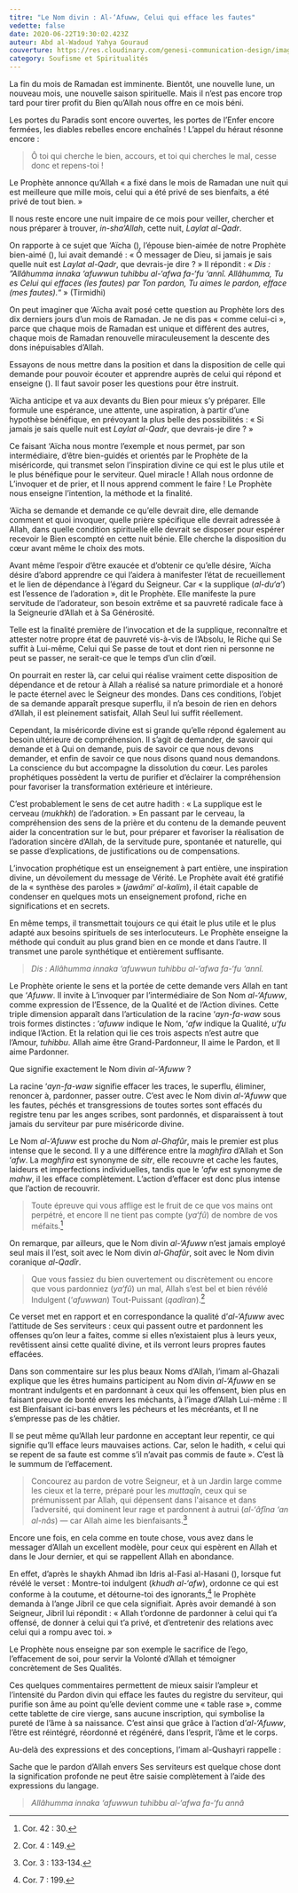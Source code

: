 ```yaml
---
titre: "Le Nom divin : Al-‘Afuww, Celui qui efface les fautes"
vedette: false
date: 2020-06-22T19:30:02.423Z
auteur: Abd al-Wadoud Yahya Gouraud
couverture: https://res.cloudinary.com/genesi-communication-design/image/upload/v1619987905/ihei/Al-Afuw_frwgic.jpg
category: Soufisme et Spiritualités
---
```

La fin du mois de Ramadan est imminente. Bientôt, une nouvelle lune, un nouveau mois, une nouvelle saison spirituelle. Mais il n’est pas encore trop tard pour tirer profit du Bien qu’Allah nous offre en ce mois béni.

Les portes du Paradis sont encore ouvertes, les portes de l’Enfer encore fermées, les diables rebelles encore enchaînés&nbsp;! L’appel du héraut résonne encore&nbsp;:

> Ô toi qui cherche le bien, accours, et toi qui cherches le mal, cesse donc et repens-toi&nbsp;!

Le Prophète annonce qu’Allah «&nbsp;a fixé dans le mois de Ramadan une nuit qui est meilleure que mille mois, celui qui a été privé de ses bienfaits, a été privé de tout bien.&nbsp;»

Il nous reste encore une nuit impaire de ce mois pour veiller, chercher et nous préparer à trouver, *in-sha’Allah*, cette nuit, *Laylat al-Qadr*.

On rapporte à ce sujet que ‘Aïcha (), l’épouse bien-aimée de notre Prophète bien-aimé (), lui avait demandé&nbsp;: «&nbsp;Ô messager de Dieu, si jamais je sais quelle nuit est *Laylat al-Qadr*, que devrais-je dire&nbsp;?&nbsp;» Il répondit&nbsp;: *«&nbsp;Dis&nbsp;: ”Allâhumma innaka ‘afuwwun tuhibbu al-‘afwa fa-‘fu ‘annî. Allâhumma, Tu es Celui qui effaces (les fautes) par Ton pardon, Tu aimes le pardon, efface (mes fautes).*“&nbsp;» (Tirmidhi)

On peut imaginer que ‘Aïcha avait posé cette question au Prophète lors des dix derniers jours d’un mois de Ramadan. Je ne dis pas «&nbsp;comme celui-ci&nbsp;», parce que chaque mois de Ramadan est unique et différent des autres, chaque mois de Ramadan renouvelle miraculeusement la descente des dons inépuisables d’Allah.

Essayons de nous mettre dans la position et dans la disposition de celle qui demande pour pouvoir écouter et apprendre auprès de celui qui répond et enseigne (). Il faut savoir poser les questions pour être instruit.

‘Aïcha anticipe et va aux devants du Bien pour mieux s’y préparer. Elle formule une espérance, une attente, une aspiration, à partir d’une hypothèse bénéfique, en prévoyant la plus belle des possibilités&nbsp;: «&nbsp;Si jamais je sais quelle nuit est *Laylat al-Qadr*, que devrais-je dire&nbsp;?&nbsp;»

Ce faisant ‘Aïcha nous montre l’exemple et nous permet, par son intermédiaire, d’être bien-guidés et orientés par le Prophète de la miséricorde, qui transmet selon l’inspiration divine ce qui est le plus utile et le plus bénéfique pour le serviteur. Quel miracle&nbsp;! Allah nous ordonne de L’invoquer et de prier, et Il nous apprend comment le faire&nbsp;! Le Prophète nous enseigne l’intention, la méthode et la finalité.

‘Aïcha se demande et demande ce qu’elle devrait dire, elle demande comment et quoi invoquer, quelle prière spécifique elle devrait adressée à Allah, dans quelle condition spirituelle elle devrait se disposer pour espérer recevoir le Bien escompté en cette nuit bénie. Elle cherche la disposition du cœur avant même le choix des mots.

Avant même l’espoir d’être exaucée et d’obtenir ce qu’elle désire, ‘Aïcha désire d’abord apprendre ce qui l’aidera à manifester l’état de recueillement et le lien de dépendance à l’égard du Seigneur. Car «&nbsp;la supplique (*al-du‘a’*) est l’essence de l’adoration&nbsp;», dit le Prophète. Elle manifeste la pure servitude de l’adorateur, son besoin extrême et sa pauvreté radicale face à la Seigneurie d’Allah et à Sa Générosité.

Telle est la finalité première de l’invocation et de la supplique, reconnaître et attester notre propre état de pauvreté vis-à-vis de l’Absolu, le Riche qui Se suffit à Lui-même, Celui qui Se passe de tout et dont rien ni personne ne peut se passer, ne serait-ce que le temps d’un clin d’œil.

On pourrait en rester là, car celui qui réalise vraiment cette disposition de dépendance et de retour à Allah a réalisé sa nature primordiale et a honoré le pacte éternel avec le Seigneur des mondes. Dans ces conditions, l’objet de sa demande apparaît presque superflu, il n’a besoin de rien en dehors d’Allah, il est pleinement satisfait, Allah Seul lui suffit réellement.

Cependant, la miséricorde divine est si grande qu’elle répond également au besoin ultérieure de compréhension. Il s’agit de demander, de savoir qui demande et à Qui on demande, puis de savoir ce que nous devons demander, et enfin de savoir ce que nous disons quand nous demandons. La conscience du but accompagne la dissolution du cœur. Les paroles prophétiques possèdent la vertu de purifier et d’éclairer la compréhension pour favoriser la transformation extérieure et intérieure.

C’est probablement le sens de cet autre hadith&nbsp;: «&nbsp;La supplique est le cerveau (*mukhkh*) de l’adoration.&nbsp;» En passant par le cerveau, la compréhension des sens de la prière et du contenu de la demande peuvent aider la concentration sur le but, pour préparer et favoriser la réalisation de l’adoration sincère d’Allah, de la servitude pure, spontanée et naturelle, qui se passe d’explications, de justifications ou de compensations.

L’invocation prophétique est un enseignement à part entière, une inspiration divine, un dévoilement du message de Vérité. Le Prophète avait été gratifié de la «&nbsp;synthèse des paroles&nbsp;» (*jawâmi‘ al-kalim*), il était capable de condenser en quelques mots un enseignement profond, riche en significations et en secrets.

En même temps, il transmettait toujours ce qui était le plus utile et le plus adapté aux besoins spirituels de ses interlocuteurs. Le Prophète enseigne la méthode qui conduit au plus grand bien en ce monde et dans l’autre. Il transmet une parole synthétique et entièrement suffisante.

> *Dis&nbsp;: Allâhumma innaka ‘afuwwun tuhibbu al-‘afwa fa-‘fu ‘annî.*

Le Prophète oriente le sens et la portée de cette demande vers Allah en tant que ‘*Afuww*. Il invite à L’invoquer par l’intermédiaire de Son Nom *al-‘Afuww*, comme expression de l’Essence, de la Qualité et de l’Action divines. Cette triple dimension apparaît dans l’articulation de la racine ‘*ayn-fa-waw* sous trois formes distinctes&nbsp;: ‘*afuww* indique le Nom, ‘*afw* indique la Qualité, *u‘fu* indique l’Action. Et la relation qui lie ces trois aspects n’est autre que l’Amour, *tuhibbu*. Allah aime être Grand-Pardonneur, Il aime le Pardon, et Il aime Pardonner.

Que signifie exactement le Nom divin *al-‘Afuww*&nbsp;?

La racine ‘*ayn-fa-waw* signifie effacer les traces, le superflu, éliminer, renoncer à, pardonner, passer outre. C’est avec le Nom divin *al-‘Afuww* que les fautes, péchés et transgressions de toutes sortes sont effacés du registre tenu par les anges scribes, sont pardonnés, et disparaissent à tout jamais du serviteur par pure miséricorde divine.

Le Nom *al-‘Afuww* est proche du Nom *al-Ghafûr*, mais le premier est plus intense que le second. Il y a une différence entre la *maghfira* d’Allah et Son ‘*afw*. La *maghfira* est synonyme de *sitr*, elle recouvre et cache les fautes, laideurs et imperfections individuelles, tandis que le ‘*afw* est synonyme de *mahw*, il les efface complètement. L’action d’effacer est donc plus intense que l’action de recouvrir.

> Toute épreuve qui vous afflige est le fruit de ce que vos mains ont perpétré, et encore Il ne tient pas compte (*ya‘fû*) de nombre de vos méfaits.[^1]

On remarque, par ailleurs, que le Nom divin *al-‘Afuww* n’est jamais employé seul mais il l’est, soit avec le Nom divin *al-Ghafûr*, soit avec le Nom divin coranique *al-Qadîr*.

> Que vous fassiez du bien ouvertement ou discrètement ou encore que vous pardonniez (*ya‘fû*) un mal, Allah s’est bel et bien révélé Indulgent (‘*afuwwan*) Tout-Puissant (*qadîran*).[^2]

Ce verset met en rapport et en correspondance la qualité d’*al-‘Afuww* avec l’attitude de Ses serviteurs&nbsp;: ceux qui passent outre et pardonnent les offenses qu’on leur a faites, comme si elles n’existaient plus à leurs yeux, revêtissent ainsi cette qualité divine, et ils verront leurs propres fautes effacées.

Dans son commentaire sur les plus beaux Noms d’Allah, l’imam al-Ghazali explique que les êtres humains participent au Nom divin *al-‘Afuww* en se montrant indulgents et en pardonnant à ceux qui les offensent, bien plus en faisant preuve de bonté envers les méchants, à l’image d’Allah Lui-même&nbsp;: Il est Bienfaisant ici-bas envers les pécheurs et les mécréants, et Il ne s’empresse pas de les châtier.

Il se peut même qu’Allah leur pardonne en acceptant leur repentir, ce qui signifie qu’Il efface leurs mauvaises actions. Car, selon le hadith, «&nbsp;celui qui se repent de sa faute est comme s’il n’avait pas commis de faute&nbsp;». C’est là le summum de l’effacement.

> Concourez au pardon de votre Seigneur, et à un Jardin large comme les cieux et la terre, préparé pour les *muttaqîn*, ceux qui se prémunissent par Allah, qui dépensent dans l'aisance et dans l’adversité, qui dominent leur rage et pardonnent à autrui (*al-‘âfîna ‘an al-nâs*) —&nbsp;car Allah aime les bienfaisants.[^3]

Encore une fois, en cela comme en toute chose, vous avez dans le messager d’Allah un excellent modèle, pour ceux qui espèrent en Allah et dans le Jour dernier, et qui se rappellent Allah en abondance.

En effet, d’après le shaykh Ahmad ibn Idris al-Fasi al-Hasani (), lorsque fut révélé le verset&nbsp;: Montre-toi indulgent (*khudh al-‘afw*), ordonne ce qui est conforme à la coutume, et détourne-toi des ignorants,[^4] le Prophète demanda à l’ange Jibril ce que cela signifiait. Après avoir demandé à son Seigneur, Jibril lui répondit&nbsp;: «&nbsp;Allah t’ordonne de pardonner à celui qui t’a offensé, de donner à celui qui t’a privé, et d’entretenir des relations avec celui qui a rompu avec toi.&nbsp;»

Le Prophète nous enseigne par son exemple le sacrifice de l’ego, l’effacement de soi, pour servir la Volonté d’Allah et témoigner concrètement de Ses Qualités.

Ces quelques commentaires permettent de mieux saisir l’ampleur et l’intensité du Pardon divin qui efface les fautes du registre du serviteur, qui purifie son âme au point qu’elle devient comme une «&nbsp;table rase&nbsp;», comme cette tablette de cire vierge, sans aucune inscription, qui symbolise la pureté de l’âme à sa naissance. C’est ainsi que grâce à l’action d’*al-‘Afuww*, l’être est réintégré, réordonné et régénéré, dans l’esprit, l’âme et le corps.

Au-delà des expressions et des conceptions, l’imam al-Qushayri rappelle&nbsp;:

Sache que le pardon d’Allah envers Ses serviteurs est quelque chose dont la signification profonde ne peut être saisie complètement à l’aide des expressions du langage.

> *Allâhumma innaka ‘afuwwun tuhibbu al-‘afwa fa-‘fu annâ*

[^1]: Cor. 42&nbsp;: 30.

[^2]: Cor. 4&nbsp;: 149.

[^3]: Cor. 3&nbsp;: 133-134.

[^4]: Cor. 7&nbsp;: 199.